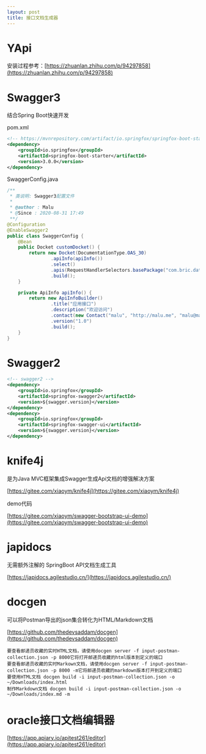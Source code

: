 ```yaml
---
layout: post
title: 接口文档生成器
---
```


# YApi

安装过程参考：[https://zhuanlan.zhihu.com/p/94297858](https://zhuanlan.zhihu.com/p/94297858)

# Swagger3

结合Spring Boot快速开发

pom.xml

```xml
<!-- https://mvnrepository.com/artifact/io.springfox/springfox-boot-starter -->
<dependency>
    <groupId>io.springfox</groupId>
    <artifactId>springfox-boot-starter</artifactId>
    <version>3.0.0</version>
</dependency>
```

SwaggerConfig.java

```java
/**
 * 类说明: Swagger3配置文件
 *
 * @author : Malu
 * @Since : 2020-08-31 17:49
 **/
@Configuration
@EnableSwagger2
public class SwaggerConfig {
    @Bean
    public Docket customDocket() {
        return new Docket(DocumentationType.OAS_30)
                .apiInfo(apiInfo())
                .select()
                .apis(RequestHandlerSelectors.basePackage("com.bric.datacloud.dataway.controller")) //Selection by RequestHandler
                .build();
    }

    private ApiInfo apiInfo() {
        return new ApiInfoBuilder()
                .title("应用接口")
                .description("欢迎访问")
                .contact(new Contact("malu", "http://malu.me", "malu@malu.me"))
                .version("1.0")
                .build();
    }
}
```

# Swagger2

```xml
<!-- swagger2 -->
<dependency>
    <groupId>io.springfox</groupId>
    <artifactId>springfox-swagger2</artifactId>
    <version>${swagger.version}</version>
</dependency>
<dependency>
    <groupId>io.springfox</groupId>
    <artifactId>springfox-swagger-ui</artifactId>
    <version>${swagger.version}</version>
</dependency>
```

# knife4j

是为Java MVC框架集成Swagger生成Api文档的增强解决方案

[https://gitee.com/xiaoym/knife4j](https://gitee.com/xiaoym/knife4j)

demo代码

[https://gitee.com/xiaoym/swagger-bootstrap-ui-demo](https://gitee.com/xiaoym/swagger-bootstrap-ui-demo)

# japidocs

无需额外注解的 SpringBoot API文档生成工具

[https://japidocs.agilestudio.cn/](https://japidocs.agilestudio.cn/)

# docgen

可以将Postman导出的json集合转化为HTML/Markdown文档

[https://github.com/thedevsaddam/docgen](https://github.com/thedevsaddam/docgen)

	要查看邮递员收藏的实时HTML文档，请使用docgen server -f input-postman-collection.json -p 8000它将打开邮递员收藏的html版本到定义的端口
	要查看邮递员收藏的实时Markown文档，请使用docgen server -f input-postman-collection.json -p 8000 -m它将邮递员收藏的markdown版本打开到定义的端口
	要使用HTML文档 docgen build -i input-postman-collection.json -o ~/Downloads/index.html
	制作Markdown文档 docgen build -i input-postman-collection.json -o ~/Downloads/index.md -m

# oracle接口文档编辑器

[https://app.apiary.io/apitest261/editor](https://app.apiary.io/apitest261/editor)